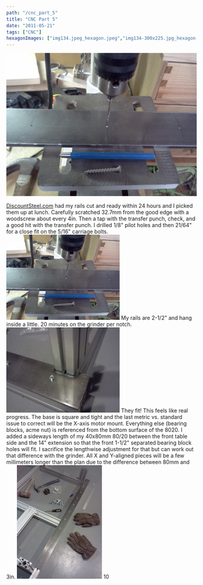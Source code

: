 ```yaml
---
path: "/cnc_part_5"
title: "CNC Part 5"
date: "2011-05-21"
tags: ["CNC"]
hexagonImages: ["img134.jpeg_hexagon.jpeg","img134-300x225.jpg_hexagon.jpeg","img1361-300x225.jpg_hexagon.jpeg","img135-225x300.jpg_hexagon.jpeg","img134.jpg_hexagon.jpeg","img1361.jpg_hexagon.jpeg","img135.jpg_hexagon.jpeg"]
---
```


 [![](img134.jpeg)](img134.jpeg)

[DiscountSteel.com](http://discountsteel.com) had my rails cut and ready within 24 hours and I picked them up at lunch. Carefully scratched 32.7mm from the good edge with a woodscrew about every 4in. Then a tap with the transfer punch, check, and a good hit with the transfer punch. I drilled 1/8" pilot holes and then 21/64" for a close fit on the 5/16" carriage bolts. [![img134](img134-300x225.jpg "img134")](img134.jpg) My rails are 2-1/2" and hang inside a little. 20 minutes on the grinder per notch. [![img1361](img1361-300x225.jpg "img1361")](img1361.jpg) They fit! This feels like real progress. The base is square and tight and the last metric vs. standard issue to correct will be the X-axis motor mount. Everything else (bearing blocks, acme nut) is referenced from the bottom surface of the 8020. I added a sideways length of my 40x80mm 80/20 between the front table side and the 14" extension so that the front 1-1/2" separated bearing block holes will fit. I sacrifice the lengthwise adjustment for that but can work out that difference with the grinder. All X and Y-aligned pieces will be a few millimeters longer than the plan due to the difference between 80mm and 3in. [![img135](img135-225x300.jpg "img135")](img135.jpg) 10 
  <!---
  <div class="field field-type-filefield field-field-images" xmlns="http://www.w3.org/1999/xhtml">
      
    <div class="field-items">
            <div class="field-item odd">
                    <a href="http://www.beigerecords.com/joe-old/sites/default/files/img134.jpeg" class="imagecache imagecache-square_thumbnail imagecache-imagelink imagecache-square_thumbnail_imagelink"><img src="http://www.beigerecords.com/joe-old/sites/default/files/imagecache/square_thumbnail/img134.jpeg" alt="" title="" width="300" height="300" class="imagecache imagecache-square_thumbnail"/></a>        </div>
        </div>
</div> 
 <a href="http://discountsteel.com" xmlns="http://www.w3.org/1999/xhtml">DiscountSteel.com</a>  had my rails cut and ready within 24 hours and I picked them up at lunch. Carefully scratched 32.7mm from the good edge with a woodscrew about every 4in. Then a tap with the transfer punch, check, and a good hit with the transfer punch. I drilled 1/8" pilot holes and then 21/64" for a close fit on the 5/16" carriage bolts.

 <a href="http://www.beigerecords.com/joe/wp-content/uploads/2011/05/img134.jpg" xmlns="http://www.w3.org/1999/xhtml"><img src="/joe/newdrupal/sites/default/files/images/img134-300x225.jpg" alt="img134" title="img134" width="300" height="225" class="alignnone size-medium wp-image-620"/></a> 

My rails are 2-1/2" and hang inside a little. 20 minutes on the grinder per notch.

 <a href="http://www.beigerecords.com/joe/wp-content/uploads/2011/05/img1361.jpg" xmlns="http://www.w3.org/1999/xhtml"><img src="/joe/newdrupal/sites/default/files/images/img1361-300x225.jpg" alt="img1361" title="img1361" width="300" height="225" class="alignnone size-medium wp-image-621"/></a> 

They fit! This feels like real progress. The base is square and tight and the last metric vs. standard issue to correct will be the X-axis motor mount. Everything else (bearing blocks, acme nut) is referenced from the bottom surface of the 8020. I added a sideways length of my 40x80mm 80/20 between the front table side and the 14" extension so that the front 1-1/2" separated bearing block holes will fit. I sacrifice the lengthwise adjustment for that but can work out that difference with the grinder. All X and Y-aligned pieces will be a few millimeters longer than the plan due to the difference between 80mm and 3in.

 <a href="http://www.beigerecords.com/joe/wp-content/uploads/2011/05/img135.jpg" xmlns="http://www.w3.org/1999/xhtml"><img src="/joe/newdrupal/sites/default/files/images/img135-225x300.jpg" alt="img135" title="img135" width="225" height="300" class="alignnone size-medium wp-image-618"/></a> 
 10
  --->